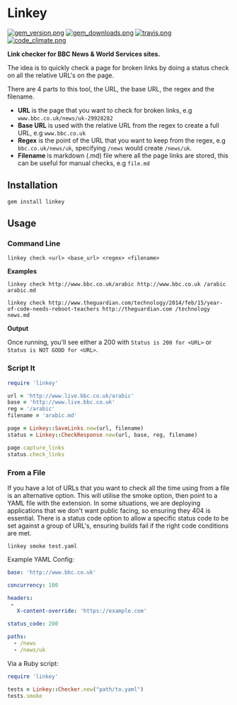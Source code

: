 # Linkey

[![gem_version.png](https://img.shields.io/gem/v/linkey.svg)](https://rubygems.org/gems/linkey) [![gem_downloads.png](https://img.shields.io/gem/dt/linkey.svg)](https://rubygems.org/gems/linkey) [![travis.png](https://img.shields.io/travis/DaveBlooman/linkey/master.svg)](https://travis-ci.org/DaveBlooman/linkey) [![code_climate.png](https://img.shields.io/codeclimate/github/DaveBlooman/linkey.svg)](https://codeclimate.com/github/DaveBlooman/linkey)

**Link checker for BBC News & World Services sites.**

The idea is to quickly check a page for broken links by doing a status check on all the relative URL's on the page.

There are 4 parts to this tool, the URL, the base URL, the regex and the filename.  

* **URL** is the page that you want to check for broken links, e.g `www.bbc.co.uk/news/uk-29928282`
* **Base URL** is used with the relative URL from the regex to create a full URL, e.g `www.bbc.co.uk`
* **Regex** is the point of the URL that you want to keep from the regex, e.g `bbc.co.uk/news/uk`, specifying `/news` would create `/news/uk`.  
* **Filename** is markdown (.md) file where all the page links are stored, this can be useful for manual checks, e.g `file.md`

## Installation

    gem install linkey

## Usage

### Command Line

```
linkey check <url> <base_url> <regex> <filename>
```

**Examples**

```
linkey check http://www.bbc.co.uk/arabic http://www.bbc.co.uk /arabic arabic.md
```

```
linkey check http://www.theguardian.com/technology/2014/feb/15/year-of-code-needs-reboot-teachers http://theguardian.com /technology news.md
```
**Output**

Once running, you'll see either a 200 with `Status is 200 for <URL>` or `Status is NOT GOOD for <URL>`.

### Script It

```ruby
require 'linkey'

url = 'http://www.live.bbc.co.uk/arabic'
base = 'http://www.live.bbc.co.uk'
reg = '/arabic'
filename = 'arabic.md'

page = Linkey::SaveLinks.new(url, filename)
status = Linkey::CheckResponse.new(url, base, reg, filename)

page.capture_links
status.check_links
```

### From a File

If you have a lot of URLs that you want to check all the time using from a file is an alternative option.  This will utilise the smoke option, then point to a YAML file with the extension.  In some situations, we are deploying applications that we don't want public facing, so ensuring they 404 is essential.  There is a status code option to allow a specific status code to be set against a group of URL's, ensuring builds fail if the right code conditions are met.

```
linkey smoke test.yaml
```

Example YAML Config:

```yaml
base: 'http://www.bbc.co.uk'

concurrency: 100

headers:
 -
   X-content-override: 'https://example.com'

status_code: 200

paths:
  - /news
  - /news/uk
```

Via a Ruby script:

```ruby
require 'linkey'

tests = Linkey::Checker.new("path/to.yaml")
tests.smoke
```
